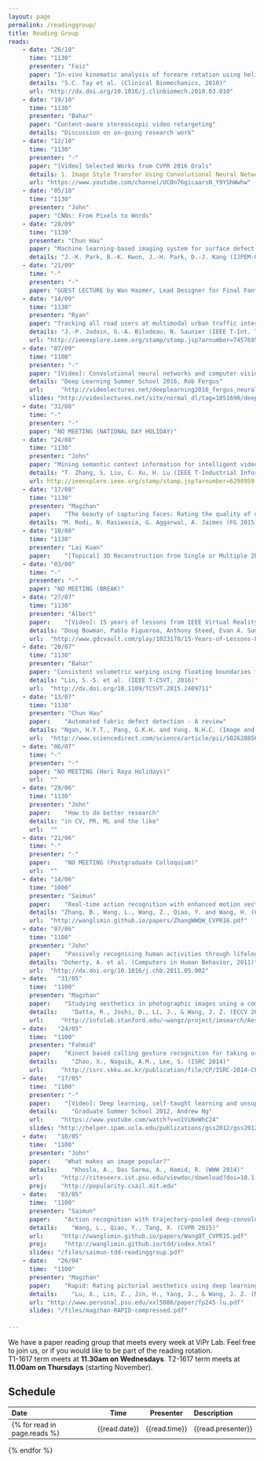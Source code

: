 ```yaml
---
layout: page
permalink: /readinggroup/
title: Reading Group
reads:
    - date: "26/10"
      time: "1130"
      presenter: "Faiz"
      paper: "In-vivo kinematic analysis of forearm rotation using helical axis analysis"
      details: "S.C. Tay et al. (Clinical Biomechanics, 2010)"
      url: "http://dx.doi.org/10.1016/j.clinbiomech.2010.03.010"
    - date: "19/10"
      time: "1130"
      presenter: "Bahar"
      paper: "Content-aware stereoscopic video retargeting"
      details: "Discussion on on-going research work"
    - date: "12/10"
      time: "1130"
      presenter: "-"
      paper: "[Video] Selected Works from CVPR 2016 Orals"
      details: 1. Image Style Transfer Using Convolutional Neural Networks<br>2. Walk and Learn - Facial Attribute Representation Learning from Egocentric Video and Contextual Data<br>3. Deep Hand - How to Train a CNN on 1 Million Hand Images
      url: "https://www.youtube.com/channel/UC0n76gicaarsN_Y9YShWwhw"
    - date: "05/10"
      time: "1130"
      presenter: "John"
      paper: "CNNs: From Pixels to Words"
    - date: "28/09"
      time: "1130"
      presenter: "Chun Hau"
      paper: "Machine learning-based imaging system for surface defect inspection"
      details: "J.-K. Park, B.-K. Kwon, J.-H. Park, D.-J. Kang (IJPEM-GT 2016)"
    - date: "21/09"
      time: "-"
      presenter: "-"
      paper: "GUEST LECTURE by Wan Hazmer, Lead Designer for Final Fantasy XV"
    - date: "14/09"
      time: "1130"
      presenter: "Ryan"
      paper: "Tracking all road users at multimodal urban traffic intersections"
      details: "J.-P. Jodoin, G.-A. Bilodeau, N. Saunier (IEEE T-Int. Transp. Systems 2016)"
      url: "http://ieeexplore.ieee.org/stamp/stamp.jsp?arnumber=7457695"
    - date: "07/09"
      time: "1100"
      presenter: "-"
      paper: "[Video]: Convolutional neural networks and computer vision"
      details: "Deep Learning Summer School 2016, Rob Fergus"
      url:     "http://videolectures.net/deeplearning2016_fergus_neural_networks/"
      slides: "http://videolectures.net/site/normal_dl/tag=1051690/deeplearning2016_fergus_neural_networks_01.pdf"	
    - date: "31/08"
      time: "-"
      presenter: "-"
      paper: "NO MEETING (NATIONAL DAY HOLIDAY)"
    - date: "24/08"
      time: "1130"
      presenter: "John"
      paper: "Mining semantic context information for intelligent video surveillance of traffic scenes"
      details: "T. Zhang, S. Liu, C. Xu, H. Lu (IEEE T-Industrial Informatics 2013)"
      url: http://ieeexplore.ieee.org/stamp/stamp.jsp?arnumber=6298959
    - date: "17/08"
      time: "1130"
      presenter: "Magzhan"
      paper:    "The beauty of capturing faces: Rating the quality of digital portraits"
      details: "M. Redi, N. Rasiwasia, G. Aggarwal, A. Jaimes (FG 2015)"
    - date: "10/08"
      time: "1130"
      presenter: "Lai Kuan"
      paper:    "[Topical] 3D Reconstruction from Single or Multiple 2D Images"
    - date: "03/08"
      time: "-"
      presenter: "-"
      paper: "NO MEETING (BREAK)"
    - date: "27/07"
      time: "1130"
      presenter: "Albert"
      paper:    "[Video]: 15 years of lessons from IEEE Virtual Reality"
      details: "Doug Bowman, Pablo Figueroa, Anthony Steed, Evan A. Suma (VRDC 2016)"
      url:  "http://www.gdcvault.com/play/1023170/15-Years-of-Lessons-From" 
    - date: "20/07"
      time: "1130"
      presenter: "Bahar"
      paper: "Consistent volumetric warping using floating boundaries for stereoscopic video retargeting"
      details: "Lin, S.-S. et al. (IEEE T-CSVT, 2016)"
      url:  "http://dx.doi.org/10.1109/TCSVT.2015.2409711" 
    - date: "13/07"
      time: "1130"
      presenter: "Chun Hau"
      paper:    "Automated fabric defect detection - A review"
      details: "Ngan, H.Y.T., Pang, G.K.H. and Yung. N.H.C. (Image and Vision Computing, 2011)"
      url:  "http://www.sciencedirect.com/science/article/pii/S0262885611000230" 
    - date: "06/07"
      time: "-"
      presenter: "-"
      paper: "NO MEETING (Hari Raya Holidays)"
      url:  "" 
    - date: "29/06"
      time: "1130"
      presenter: "John"
      paper:    "How to do better research"
      details: "in CV, PR, ML and the like"
      url:  "" 
    - date: "21/06"
      time: "-"
      presenter: "-"
      paper:    "NO MEETING (Postgraduate Colloquium)"
      url:  "" 
    - date: "14/06"
      time: "1000"
      presenter: "Saimun"
      paper:    "Real-time action recognition with enhanced motion vector CNNs"
      details: "Zhang, B., Wang, L., Wang, Z., Qiao, Y. and Wang, H. (CVPR 2016)"
      url:  "http://wanglimin.github.io/papers/ZhangWWQW_CVPR16.pdf" 
    - date: "07/06"
      time: "1100"
      presenter: "John"
      paper:    "Passively recognising human activities through lifelogging"
      details: "Doherty, A. et al. (Computers in Human Behavior, 2011)"
      url:  "http://dx.doi.org/10.1016/j.chb.2011.05.002"
    - date:   "31/05"
      time:  "1100"
      presenter: "Magzhan"
      paper:    "Studying aesthetics in photographic images using a computational approach"
      details:    "Datta, R., Joshi, D., Li, J., & Wang, J. Z. (ECCV 2006)"
      url:     "http://infolab.stanford.edu/~wangz/project/imsearch/Aesthetics/ECCV06/datta.pdf"  
    - date:   "24/05"
      time:  "1100"
      presenter: "Fahmid"
      paper:    "Kinect based calling gesture recognition for taking order service of elderly care robot"
      details:    "Zhao, X., Naguib, A.M., Lee, S. (ISRC 2014)"
      url:     "http://isrc.skku.ac.kr/publication/file/CP/ISRC-2014-CP-006-EN.pdf"
    - date:   "17/05"
      time:  "1100"
      presenter: "-"
      paper:    "[Video]: Deep learning, self-taught learning and unsupervised feature learning"
      details:    "Graduate Summer School 2012, Andrew Ng"
      url:     "https://www.youtube.com/watch?v=n1ViNeWhC24"
      slides: "http://helper.ipam.ucla.edu/publications/gss2012/gss2012_10595.pdf"	  
    - date:   "10/05"
      time:  "1100"
      presenter: "John"
      paper:    "What makes an image popular?"
      details:    "Khosla, A., Das Sarma, A., Hamid, R. (WWW 2014)"
      url:     "http://citeseerx.ist.psu.edu/viewdoc/download?doi=10.1.1.464.6890&rep=rep1&type=pdf"
      proj:    "http://popularity.csail.mit.edu" 
    - date:   "03/05"
      time:  "1100"
      presenter: "Saimun"
      paper:    "Action recognition with trajectory-pooled deep-convolutional descriptors"
      details:    "Wang, L., Qiao, Y., Tang, X. (CVPR 2015)"
      url:     "http://wanglimin.github.io/papers/WangQT_CVPR15.pdf"
      proj:     "http://wanglimin.github.io/tdd/index.html"
      slides: "/files/saimun-tdd-readinggroup.pdf"
    - date:   "26/04"
      time:  "1100"
      presenter: "Magzhan"
      paper:    "Rapid: Rating pictorial aesthetics using deep learning"
      details:    "Lu, X., Lin, Z., Jin, H., Yang, J., & Wang, J. Z. (MM 2014)"
      url: "http://www.personal.psu.edu/xxl5086/paper/fp245-lu.pdf"
      slides: "/files/magzhan-RAPID-compressed.pdf" 	  

---
```


We have a paper reading group that meets every week at ViPr Lab. Feel free to join us, or if you would like to be part of the reading rotation. <br>
T1-1617 term meets at **11.30am on Wednesdays**. T2-1617 term meets at **11.00am on Thursdays** (starting November).   

## Schedule

| Date | Time | Presenter | Description |
|:-|:-:|:-:|:- 
{% for read in page.reads %}| {{read.date}} | {{read.time}} | {{read.presenter}} | [{{read.paper}}]({{read.url}}){:target="_blank"}<br>{% if read.details %}*{{read.details}}*{:.rgdetails}{% endif %}<br>{% if read.proj %} &nbsp;[![project site](/images/website-icon.png)]({{read.proj}}){% endif %}{% if read.slides %}{% if read.slides %} &nbsp;[![slides](/images/slides-icon.png)]({{read.slides}}){% endif %}{% endif %} | 
{% endfor %}